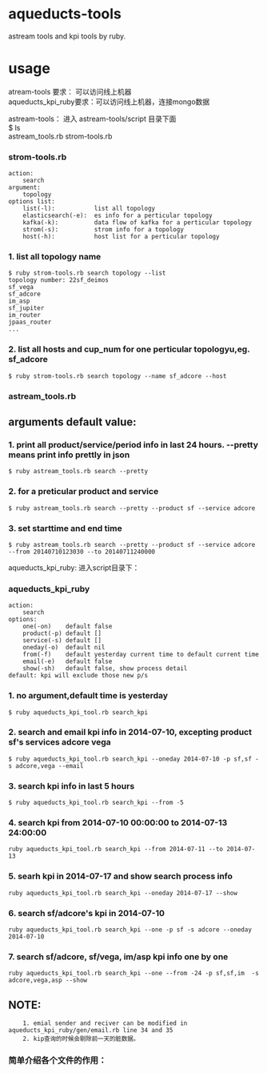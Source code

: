 aqueducts-tools
===============

astream tools and kpi tools by ruby.

usage
================
atream-tools 要求： 可以访问线上机器<br/>
aqueducts_kpi_ruby要求：可以访问线上机器，连接mongo数据

astream-tools：
  进入 astream-tools/script 目录下面<br/>
	$ ls <br/>
	astream_tools.rb strom-tools.rb
### strom-tools.rb
	action:
		search
	argument:
		topology
	options list:
		list(-l):           list all topology
		elasticsearch(-e):  es info for a perticular topology
		kafka(-k):          data flow of kafka for a perticular topology
		strom(-s):	        strom info for a topology
		host(-h):			host list for a perticular topology
	
### 1. list all topology name
	$ ruby strom-tools.rb search topology --list
	topology number: 22sf_deimos
	sf_vega
	sf_adcore
	im_asp
	sf_jupiter
	im_router
	jpaas_router
	...
### 2. list all hosts and cup_num for one perticular topologyu,eg. sf_adcore
	$ ruby strom-tools.rb search topology --name sf_adcore --host

###	astream_tools.rb
##      arguments default value:

### 1. print all product/service/period info in last 24 hours. --pretty means print info prettly in json
	$ ruby astream_tools.rb search --pretty
### 2. for a preticular product and service
	$ ruby astream_tools.rb search --pretty --product sf --service adcore
### 3. set starttime and end time 
	$ ruby astream_tools.rb search --pretty --product sf --service adcore --from 20140710123030 --to 20140711240000


aqueducts_kpi_ruby:
   进入script目录下：<br/>
###	aqueducts_kpi_ruby
	action:
		search
	options:
		one(-on) 	default false
		product(-p) default []
		service(-s) default []
		oneday(-o) 	default nil
		from(-f) 	default yesterday current time to default current time
		email(-e) 	default false
		show(-sh) 	default false, show process detail
	default: kpi will exclude those new p/s

### 1. no argument,default time is yesterday
	$ ruby aqueducts_kpi_tool.rb search_kpi
### 2. search and email  kpi info in 2014-07-10, excepting product sf's services adcore vega
	$ ruby aqueducts_kpi_tool.rb search_kpi --oneday 2014-07-10 -p sf,sf -s adcore,vega --email
### 3. search kpi info in last 5 hours
	$ ruby aqueducts_kpi_tool.rb search_kpi --from -5
### 4. search kpi from 2014-07-10 00:00:00 to 2014-07-13 24:00:00
	ruby aqueducts_kpi_tool.rb search_kpi --from 2014-07-11 --to 2014-07-13
### 5. searh kpi in 2014-07-17 and show search process info
	ruby aqueducts_kpi_tool.rb search_kpi --oneday 2014-07-17 --show
### 6. search sf/adcore's kpi in 2014-07-10
	ruby aqueducts_kpi_tool.rb search_kpi --one -p sf -s adcore --oneday 2014-07-10
### 7. search sf/adcore, sf/vega, im/asp kpi info one by one
	ruby aqueducts_kpi_tool.rb search_kpi --one --from -24 -p sf,sf,im  -s adcore,vega,asp --show
##	NOTE:
        1. emial sender and reciver can be modified in aqueducts_kpi_ruby/gen/email.rb line 34 and 35
        2. kip查询的时候会剔除前一天的脏数据。
### 简单介绍各个文件的作用：

	
	
	
		
	

	
	
	
	
	
	
	
	
	
    
	
